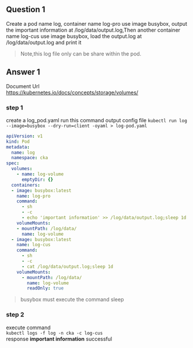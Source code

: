 ## Question 1
Create a pod name log, container name log-pro use image busybox, output the important information at /log/data/output.log,Then another container name log-cus use image busybox, load the output.log at /log/data/output.log and print it  
>Note,this log file only can be share within the pod.

## Answer 1
Document Url  
https://kubernetes.io/docs/concepts/storage/volumes/
### step 1
create a log_pod.yaml
run this command output config file
`kubectl run log --image=busybox --dry-run=client -oyaml > log-pod.yaml`
```yaml
apiVersion: v1
kind: Pod
metadata:
  name: log
  namespace: cka
spec:
  volumes:
    - name: log-volume
      emptyDir: {}
  containers:
  - image: busybox:latest
    name: log-pro
    command:
      - sh
      - -c
      - echo 'important information' >> /log/data/output.log;sleep 1d
    volumeMounts:
    - mountPath: /log/data/
      name: log-volume
  - image: busybox:latest
    name: log-cus
    command:
      - sh
      - -c
      - cat /log/data/output.log;sleep 1d
    volumeMounts:
      - mountPath: /log/data/
        name: log-volume
        readOnly: true
```
> busybox must execute the command sleep
### step 2
execute command  
`kubectl logs -f log -n cka -c log-cus`  
response **important information** successful